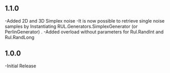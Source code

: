 1.1.0
--------
-Added 2D and 3D Simplex noise
-It is now possible to retrieve single noise samples by Instantiating RUL.Generators.SimplexGenerator (or PerlinGenerator) .
-Added overload without parameters for Rul.RandInt and Rul.RandLong

1.0.0
------
-Initial Release